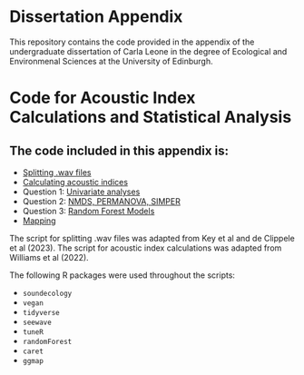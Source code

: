 # Dissertation Appendix
This repository contains the code provided in the appendix of the undergraduate dissertation of Carla Leone in the degree of Ecological and Environmenal Sciences at the University of Edinburgh.

# Code for Acoustic Index Calculations and Statistical Analysis
## The code included in this appendix is:
- [Splitting .wav files](https://github.com/carlaleone/Dissertation-Appendix/blob/main/splitting_sound_files.R)
- [Calculating acoustic indices](https://github.com/carlaleone/Dissertation-Appendix/blob/main/acoustic_indices.R)
- Question 1: [Univariate analyses](https://github.com/carlaleone/Dissertation-Appendix/blob/main/Appendix_Unvariate.R)
- Question 2: [NMDS, PERMANOVA, SIMPER](https://github.com/carlaleone/Dissertation-Appendix/blob/main/Appendix_NMDS.R)
- Question 3: [Random Forest Models](https://github.com/carlaleone/Dissertation-Appendix/blob/main/Appendix_RF.R)
- [Mapping ](https://github.com/carlaleone/Dissertation-Appendix/blob/main/Map.R)

The script for splitting .wav files was adapted from Key et al and de Clippele et al  (2023). The script for acoustic index calculations was adapted from Williams et al (2022). 

The following R packages were used throughout the scripts:
- `soundecology`
- `vegan`
- `tidyverse`
- `seewave`
- `tuneR`
- `randomForest `
- `caret`
- `ggmap`
